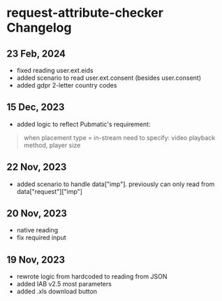 # request-attribute-checker Changelog

## 23 Feb, 2024
* fixed reading user.ext.eids 
* added scenario to read user.ext.consent (besides user.consent)
* added gdpr 2-letter country codes

## 15 Dec, 2023
* added logic to reflect Pubmatic's requirement: 
> when placement type = in-stream
> need to specify: video playback method, player size 

## 22 Nov, 2023
* added scenario to handle data["imp"]. previously can only read from data["request"]["imp"]

## 20 Nov, 2023
* native reading
* fix required input

## 19 Nov, 2023
* rewrote logic from hardcoded to reading from JSON
* added IAB v2.5 most parameters
* added .xls download button